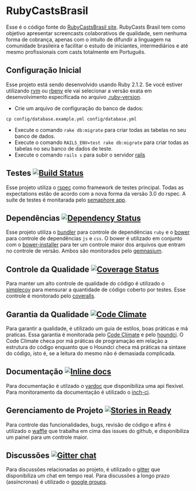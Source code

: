# RubyCastsBrasil

Esse é o código fonte do [RubyCastsBrasil site](http://rubycastsbrasil.herokuapp.com/). 
RubyCasts Brasil tem como objetivo apresentar screencasts colaborativos de qualidade, sem nenhuma forma de cobrança, apenas com o intuito de difundir a linguagem na comunidade brasileira e facilitar o estudo de iniciantes, intermediários e até mesmo profissionais com casts totalmente em Português.

## Configuração Inicial

Esse projeto está sendo desenvolvido usando Ruby 2.1.2. Se você estiver utilizando [rvm](http://rvm.beginrescueend.com/)
ou [rbenv](https://github.com/sstephenson/rbenv) ele vai selecionar a versão exata em desenvolvimento
especificada no arquivo [.ruby-version](https://github.com/RubyCastsBrasil/RubyCastsBrasil/blob/master/.ruby-version).

- Crie um arquivo de configuração do banco de dados:
```shell
cp config/database.example.yml config/database.yml
```
- Execute o comando `rake db:migrate` para criar todas as tabelas no seu banco de dados.
- Execute o comando `RAILS_ENV=test rake db:migrate` para criar todas as tabelas no seu banco de dados de teste.
- Execute o comando `rails s` para subir o servidor [rails](https://github.com/rails/rails)

## Testes [![Build Status](https://semaphoreapp.com/api/v1/projects/c89e95d8-895c-4956-be17-c29a01b7c281/271048/badge.png)](https://semaphoreapp.com/rubycastsbrasil/rubycastsbrasil)

Esse projeto utiliza o [rspec](http://rspec.info/) como framework de testes principal.
Todas as expectations estão de acordo com a nova forma da versão 3.0 do rspec.
A suíte de testes é monitarada pelo [semaphore app](https://semaphoreapp.com/rubycastsbrasil/rubycastsbrasil).
 
## Dependências [![Dependency Status](https://gemnasium.com/RubyCastsBrasil/RubyCastsBrasil.svg)](https://gemnasium.com/RubyCastsBrasil/RubyCastsBrasil)

Esse projeto utiliza o [bundler](http://bundler.io) para controle de dependências `ruby` e o 
[bower](http://bower.io) para controle de dependências `js` e `css`.
O bower é utilizado em conjunto com o [bower-installer](https://github.com/blittle/bower-installer)
para ter um controle maior dos arquivos que entram no controle de versão.
Ambos são monitorados pelo [gemnasium](https://gemnasium.com).

## Controle da Qualidade [![Coverage Status](https://img.shields.io/coveralls/RubyCastsBrasil/RubyCastsBrasil.svg)](https://coveralls.io/r/RubyCastsBrasil/RubyCastsBrasil)

Para manter um alto controle de qualidade do código é utilizado o [simplecov](https://github.com/colszowka/simplecov)
para mensurar a quantidade de código coberto por testes.
Esse controle é monitorado pelo [coveralls](coveralls.io).

## Garantia da Qualidade [![Code Climate](https://codeclimate.com/github/RubyCastsBrasil/RubyCastsBrasil.png)](https://codeclimate.com/github/RubyCastsBrasil/RubyCastsBrasil)

Para garantir a qualidade, é utilizado um guia de estilos, boas práticas e má praticas.
Essa garantia é monitorada pelo [Code Climate](https://codeclimate.com) e pelo [houndci](http://houndci.com).
O Code Climate checa por má práticas de programação em relação a estrutura do código enquanto 
que o Houndci checa má práticas na sintaxe do código, isto é, se a leitura do mesmo não é 
demasiada complicada.

## Documentação [![Inline docs](http://inch-ci.org/github/RubyCastsBrasil/RubyCastsBrasil.png?branch=master)](http://inch-ci.org/github/RubyCastsBrasil/RubyCastsBrasil)

Para documentação é utilzado o [yardoc](http://yardoc.org/) que disponibiliza uma api flexível.
Para monitoramento da documentação é utilizado o [inch-ci](http://inch-ci.org/).

## Gerenciamento de Projeto [![Stories in Ready](https://badge.waffle.io/RubyCastsBrasil/RubyCastsBrasil.png?label=ready&title=Ready)](https://waffle.io/RubyCastsBrasil/RubyCastsBrasil)

Para controle das funcionalidades, bugs, revisão de código e afins é utilizado o [waffle](http://waffle.io)
que trabalha em cima das issues do github, e disponibiliza um painel para um controle maior.

## Discussões [![Gitter chat](https://badges.gitter.im/RubyCastsBrasil/RubyCastsBrasil.png)](https://gitter.im/RubyCastsBrasil/RubyCastsBrasil)

Para discussões relacionadas ao projeto, é utilizado o [gitter](https://gitter.im) que disponibiliza
um chat em tempo real. Para discussões a longo prazo (assíncronas) é utilizado o [google groups](https://groups.google.com/forum/#!forum/rubycastsbrasil).
